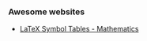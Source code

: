 
### Awesome websites

- [LaTeX Symbol Tables - Mathematics](https://wikieducator.org/Help:LaTeX_Symbol_Tables_-_Mathematics)
